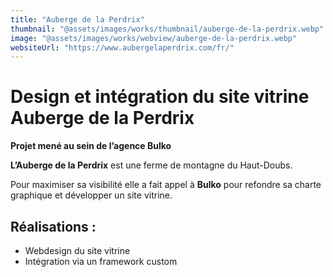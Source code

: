 ```yaml
---
title: "Auberge de la Perdrix"
thumbnail: "@assets/images/works/thumbnail/auberge-de-la-perdrix.webp"
image: "@assets/images/works/webview/auberge-de-la-perdrix.webp"
websiteUrl: "https://www.aubergelaperdrix.com/fr/"
---
```


# Design et intégration du site vitrine Auberge de la Perdrix

**Projet mené au sein de l’agence Bulko**

**L’Auberge de la Perdrix** est une ferme de montagne du Haut-Doubs.

Pour maximiser sa visibilité elle a fait appel à **Bulko** pour refondre sa charte graphique et développer un site vitrine.

## Réalisations :

- Webdesign du site vitrine
- Intégration via un framework custom
